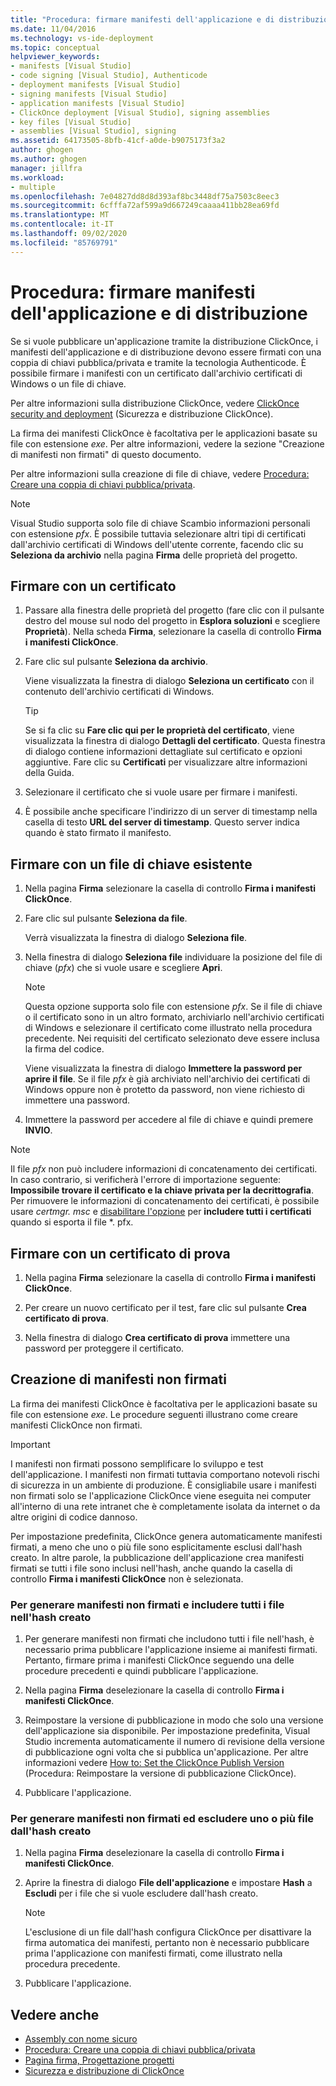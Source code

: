 ```yaml
---
title: "Procedura: firmare manifesti dell'applicazione e di distribuzione"
ms.date: 11/04/2016
ms.technology: vs-ide-deployment
ms.topic: conceptual
helpviewer_keywords:
- manifests [Visual Studio]
- code signing [Visual Studio], Authenticode
- deployment manifests [Visual Studio]
- signing manifests [Visual Studio]
- application manifests [Visual Studio]
- ClickOnce deployment [Visual Studio], signing assemblies
- key files [Visual Studio]
- assemblies [Visual Studio], signing
ms.assetid: 64173505-8bfb-41cf-a0de-b9075173f3a2
author: ghogen
ms.author: ghogen
manager: jillfra
ms.workload:
- multiple
ms.openlocfilehash: 7e04827dd8d8d393af8bc3448df75a7503c8eec3
ms.sourcegitcommit: 6cfffa72af599a9d667249caaaa411bb28ea69fd
ms.translationtype: MT
ms.contentlocale: it-IT
ms.lasthandoff: 09/02/2020
ms.locfileid: "85769791"
---
```

# <a name="how-to-sign-application-and-deployment-manifests"></a>Procedura: firmare manifesti dell'applicazione e di distribuzione

Se si vuole pubblicare un'applicazione tramite la distribuzione ClickOnce, i manifesti dell'applicazione e di distribuzione devono essere firmati con una coppia di chiavi pubblica/privata e tramite la tecnologia Authenticode. È possibile firmare i manifesti con un certificato dall'archivio certificati di Windows o un file di chiave.

Per altre informazioni sulla distribuzione ClickOnce, vedere [ClickOnce security and deployment](../deployment/clickonce-security-and-deployment.md) (Sicurezza e distribuzione ClickOnce).

La firma dei manifesti ClickOnce è facoltativa per le applicazioni basate su file con estensione *exe*. Per altre informazioni, vedere la sezione "Creazione di manifesti non firmati" di questo documento.

Per altre informazioni sulla creazione di file di chiave, vedere [Procedura: Creare una coppia di chiavi pubblica/privata](/dotnet/framework/app-domains/how-to-create-a-public-private-key-pair).

> [!NOTE]
> Visual Studio supporta solo file di chiave Scambio informazioni personali con estensione *pfx*. È possibile tuttavia selezionare altri tipi di certificati dall'archivio certificati di Windows dell'utente corrente, facendo clic su **Seleziona da archivio** nella pagina **Firma** delle proprietà del progetto.

## <a name="sign-using-a-certificate"></a>Firmare con un certificato

1. Passare alla finestra delle proprietà del progetto (fare clic con il pulsante destro del mouse sul nodo del progetto in **Esplora soluzioni** e scegliere **Proprietà**). Nella scheda **Firma**, selezionare la casella di controllo **Firma i manifesti ClickOnce**.

2. Fare clic sul pulsante **Seleziona da archivio**.

     Viene visualizzata la finestra di dialogo **Seleziona un certificato** con il contenuto dell'archivio certificati di Windows.

    > [!TIP]
    > Se si fa clic su **Fare clic qui per le proprietà del certificato**, viene visualizzata la finestra di dialogo **Dettagli del certificato**. Questa finestra di dialogo contiene informazioni dettagliate sul certificato e opzioni aggiuntive. Fare clic su **Certificati** per visualizzare altre informazioni della Guida.

3. Selezionare il certificato che si vuole usare per firmare i manifesti.

4. È possibile anche specificare l'indirizzo di un server di timestamp nella casella di testo **URL del server di timestamp**. Questo server indica quando è stato firmato il manifesto.

## <a name="sign-using-an-existing-key-file"></a>Firmare con un file di chiave esistente

1. Nella pagina **Firma** selezionare la casella di controllo **Firma i manifesti ClickOnce**.

2. Fare clic sul pulsante **Seleziona da file**.

     Verrà visualizzata la finestra di dialogo **Seleziona file**.

3. Nella finestra di dialogo **Seleziona file** individuare la posizione del file di chiave (*pfx*) che si vuole usare e scegliere **Apri**.

    > [!NOTE]
    > Questa opzione supporta solo file con estensione *pfx*. Se il file di chiave o il certificato sono in un altro formato, archiviarlo nell'archivio certificati di Windows e selezionare il certificato come illustrato nella procedura precedente. Nei requisiti del certificato selezionato deve essere inclusa la firma del codice.

     Viene visualizzata la finestra di dialogo **Immettere la password per aprire il file**. Se il file *pfx* è già archiviato nell'archivio dei certificati di Windows oppure non è protetto da password, non viene richiesto di immettere una password.

4. Immettere la password per accedere al file di chiave e quindi premere **INVIO**.

> [!NOTE]
> Il file *pfx* non può includere informazioni di concatenamento dei certificati. In caso contrario, si verificherà l'errore di importazione seguente: **Impossibile trovare il certificato e la chiave privata per la decrittografia**. Per rimuovere le informazioni di concatenamento dei certificati, è possibile usare *certmgr. msc* e [disabilitare l'opzione](/previous-versions/aa730868(v=vs.80)) per **includere tutti i certificati** quando si esporta il file *. pfx.

## <a name="sign-using-a-test-certificate"></a>Firmare con un certificato di prova

1. Nella pagina **Firma** selezionare la casella di controllo **Firma i manifesti ClickOnce**.

2. Per creare un nuovo certificato per il test, fare clic sul pulsante **Crea certificato di prova**.

3. Nella finestra di dialogo **Crea certificato di prova** immettere una password per proteggere il certificato.

## <a name="generate-unsigned-manifests"></a>Creazione di manifesti non firmati

La firma dei manifesti ClickOnce è facoltativa per le applicazioni basate su file con estensione *exe*. Le procedure seguenti illustrano come creare manifesti ClickOnce non firmati.

> [!IMPORTANT]
> I manifesti non firmati possono semplificare lo sviluppo e test dell'applicazione. I manifesti non firmati tuttavia comportano notevoli rischi di sicurezza in un ambiente di produzione. È consigliabile usare i manifesti non firmati solo se l'applicazione ClickOnce viene eseguita nei computer all'interno di una rete intranet che è completamente isolata da internet o da altre origini di codice dannoso.

Per impostazione predefinita, ClickOnce genera automaticamente manifesti firmati, a meno che uno o più file sono esplicitamente esclusi dall'hash creato. In altre parole, la pubblicazione dell'applicazione crea manifesti firmati se tutti i file sono inclusi nell'hash, anche quando la casella di controllo **Firma i manifesti ClickOnce** non è selezionata.

### <a name="to-generate-unsigned-manifests-and-include-all-files-in-the-generated-hash"></a>Per generare manifesti non firmati e includere tutti i file nell'hash creato

1. Per generare manifesti non firmati che includono tutti i file nell'hash, è necessario prima pubblicare l'applicazione insieme ai manifesti firmati. Pertanto, firmare prima i manifesti ClickOnce seguendo una delle procedure precedenti e quindi pubblicare l'applicazione.

2. Nella pagina **Firma** deselezionare la casella di controllo **Firma i manifesti ClickOnce**.

3. Reimpostare la versione di pubblicazione in modo che solo una versione dell'applicazione sia disponibile. Per impostazione predefinita, Visual Studio incrementa automaticamente il numero di revisione della versione di pubblicazione ogni volta che si pubblica un'applicazione. Per altre informazioni vedere [How to: Set the ClickOnce Publish Version](../deployment/how-to-set-the-clickonce-publish-version.md) (Procedura: Reimpostare la versione di pubblicazione ClickOnce).

4. Pubblicare l'applicazione.

### <a name="to-generate-unsigned-manifests-and-exclude-one-or-more-files-from-the-generated-hash"></a>Per generare manifesti non firmati ed escludere uno o più file dall'hash creato

1. Nella pagina **Firma** deselezionare la casella di controllo **Firma i manifesti ClickOnce**.

2. Aprire la finestra di dialogo **File dell'applicazione** e impostare **Hash** a **Escludi** per i file che si vuole escludere dall'hash creato.

    > [!NOTE]
    > L'esclusione di un file dall'hash configura ClickOnce per disattivare la firma automatica dei manifesti, pertanto non è necessario pubblicare prima l'applicazione con manifesti firmati, come illustrato nella procedura precedente.

3. Pubblicare l'applicazione.

## <a name="see-also"></a>Vedere anche

- [Assembly con nome sicuro](/dotnet/framework/app-domains/strong-named-assemblies)
- [Procedura: Creare una coppia di chiavi pubblica/privata](/dotnet/framework/app-domains/how-to-create-a-public-private-key-pair)
- [Pagina firma, Progettazione progetti](../ide/reference/signing-page-project-designer.md)
- [Sicurezza e distribuzione di ClickOnce](../deployment/clickonce-security-and-deployment.md)
